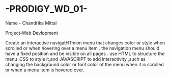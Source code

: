 # -PRODIGY_WD_01-
Name - Chandrika Mittal

Project-Web Devlopment

Create an interactive navigatHTmion menu that changes color or style when scrolled or when hovering over a menu item . the navigation menu should have a fixed position and be visible on all pages . use HTML to structure the menu .CSS to style it,and JAVASCRIPT to add interactivity ,such as changing the background color or font color of the menu when it is scrolled or when a menu item is hovered over.
